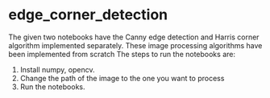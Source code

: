 # edge_corner_detection

The given two notebooks have the Canny edge detection and Harris corner algorithm implemented separately.
These image processing algorithms have been implemented from scratch
The steps to run the notebooks are:
1. Install numpy, opencv.
2. Change the path of the image to the one you want to process
3. Run the notebooks.
